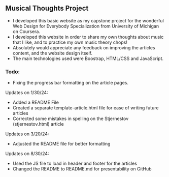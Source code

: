 ## Musical Thoughts Project

- I developed this basic website as my capstone project for the wonderful 
Web Design for Everybody Specialization from University of Michigan on Coursera.
- I developed this website in order to share my own thoughts about music that I like, 
and to practice my own music theory chops!
- Absolutely would appreciate any feedback on improving the articles content, and the website
design itself.
- The main technologies used were Boostrap, HTML/CSS and JavaScript.

### Todo:
- Fixing the progress bar formatting on the article pages.


Updates on 1/30/24:
- Added a README File
- Created a separate template-article.html file for ease of writing future articles
- Corrected some mistakes in spelling on the Stjernestov (stjernestov.html) article

Updates on 3/20/24:
- Adjusted the README file for better formatting

Updates on 8/30/24:
- Used the JS file to load in header and footer for the articles
- Changed the README to README.md for presentability on GitHub